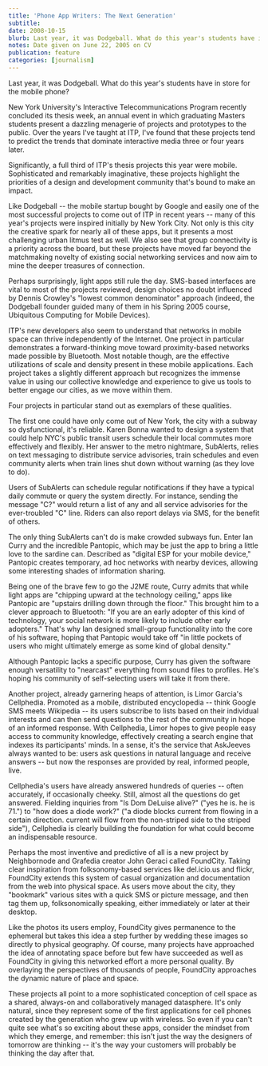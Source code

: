 ```yaml
---
title: 'Phone App Writers: The Next Generation'
subtitle:
date: 2008-10-15
blurb: Last year, it was Dodgeball. What do this year's students have in store for the mobile phone?
notes: Date given on June 22, 2005 on CV
publication: feature
categories: [journalism]
---
```


Last year, it was Dodgeball. What do this year's students have in store for the mobile phone?

New York University's Interactive Telecommunications Program recently concluded its thesis week, an annual event in which graduating Masters students present a dazzling menagerie of projects and prototypes to the public. Over the years I've taught at ITP, I've found that these projects tend to predict the trends that dominate interactive media three or four years later.

Significantly, a full third of ITP's thesis projects this year were mobile. Sophisticated and remarkably imaginative, these projects highlight the priorities of a design and development community that's bound to make an impact.

Like Dodgeball -- the mobile startup bought by Google and easily one of the most successful projects to come out of ITP in recent years -- many of this year's projects were inspired initially by New York City. Not only is this city the creative spark for nearly all of these apps, but it presents a most challenging urban litmus test as well. We also see that group connectivity is a priority across the board, but these projects have moved far beyond the matchmaking novelty of existing social networking services and now aim to mine the deeper treasures of connection.

Perhaps surprisingly, light apps still rule the day. SMS-based interfaces are vital to most of the projects reviewed, design choices no doubt influenced by Dennis Crowley's "lowest common denominator" approach (indeed, the Dodgeball founder guided many of them in his Spring 2005 course, Ubiquitous Computing for Mobile Devices).

ITP's new developers also seem to understand that networks in mobile space can thrive independently of the Internet. One project in particular demonstrates a forward-thinking move toward proximity-based networks made possible by Bluetooth. Most notable though, are the effective utilizations of scale and density present in these mobile applications. Each project takes a slightly different approach but recognizes the immense value in using our collective knowledge and experience to give us tools to better engage our cities, as we move within them.

Four projects in particular stand out as exemplars of these qualities.

The first one could have only come out of New York, the city with a subway so dysfunctional, it's reliable. Karen Bonna wanted to design a system that could help NYC's public transit users schedule their local commutes more effectively and flexibly. Her answer to the metro nightmare, SubAlerts, relies on text messaging to distribute service advisories, train schedules and even community alerts when train lines shut down without warning (as they love to do).

Users of SubAlerts can schedule regular notifications if they have a typical daily commute or query the system directly. For instance, sending the message "C?" would return a list of any and all service advisories for the ever-troubled "C" line. Riders can also report delays via SMS, for the benefit of others.

The only thing SubAlerts can't do is make crowded subways fun. Enter Ian Curry and the incredible Pantopic, which may be just the app to bring a little love to the sardine can. Described as "digital ESP for your mobile device," Pantopic creates temporary, ad hoc networks with nearby devices, allowing some interesting shades of information sharing.

Being one of the brave few to go the J2ME route, Curry admits that while light apps are "chipping upward at the technology ceiling," apps like Pantopic are "upstairs drilling down through the floor." This brought him to a clever approach to Bluetooth: "If you are an early adopter of this kind of technology, your social network is more likely to include other early adopters." That's why Ian designed small-group functionality into the core of his software, hoping that Pantopic would take off "in little pockets of users who might ultimately emerge as some kind of global density."

Although Pantopic lacks a specific purpose, Curry has given the software enough versatility to "nearcast" everything from sound files to profiles. He's hoping his community of self-selecting users will take it from there.

Another project, already garnering heaps of attention, is Limor Garcia's Cellphedia. Promoted as a mobile, distributed encyclopedia -- think Google SMS meets Wikipedia -- its users subscribe to lists based on their individual interests and can then send questions to the rest of the community in hope of an informed response. With Cellphedia, Limor hopes to give people easy access to community knowledge, effectively creating a search engine that indexes its participants' minds. In a sense, it's the service that AskJeeves always wanted to be: users ask questions in natural language and receive answers -- but now the responses are provided by real, informed people, live.

Cellphedia's users have already answered hundreds of queries -- often accurately, if occasionally cheeky. Still, almost all the questions do get answered. Fielding inquiries from "Is Dom DeLuise alive?" ("yes he is. he is 71.") to "how does a diode work?" ("a diode blocks current from flowing in a certain direction. current will flow from the non-striped side to the striped side"), Cellphedia is clearly building the foundation for what could become an indispensable resource.

Perhaps the most inventive and predictive of all is a new project by Neighbornode and Grafedia creator John Geraci called FoundCity. Taking clear inspiration from folksonomy-based services like del.icio.us and flickr, FoundCity extends this system of casual organization and documentation from the web into physical space. As users move about the city, they "bookmark" various sites with a quick SMS or picture message, and then tag them up, folksonomically speaking, either immediately or later at their desktop.

Like the photos its users employ, FoundCity gives permanence to the ephemeral but takes this idea a step further by wedding these images so directly to physical geography. Of course, many projects have approached the idea of annotating space before but few have succeeded as well as FoundCity in giving this networked effort a more personal quality. By overlaying the perspectives of thousands of people, FoundCity approaches the dynamic nature of place and space.

These projects all point to a more sophisticated conception of cell space as a shared, always-on and collaboratively managed datasphere. It's only natural, since they represent some of the first applications for cell phones created by the generation who grew up with wireless. So even if you can't quite see what's so exciting about these apps, consider the mindset from which they emerge, and remember: this isn't just the way the designers of tomorrow are thinking -- it's the way your customers will probably be thinking the day after that.
